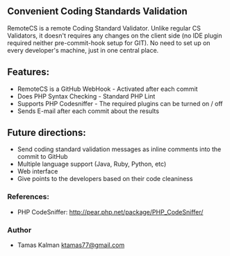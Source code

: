 ## Convenient Coding Standards Validation

RemoteCS is a remote Coding Standard Validator. Unlike regular CS Validators, it doesn't requires any changes on the client side (no IDE plugin required neither pre-commit-hook setup for GIT).
No need to set up on every developer's machine, just in one central place.

## Features:

* RemoteCS is a GitHub WebHook - Activated after each commit
* Does PHP Syntax Checking - Standard PHP Lint
* Supports PHP Codesniffer - The required plugins can be turned on / off
* Sends E-mail after each commit about the results

## Future directions:

* Send coding standard validation messages as inline comments into the commit to GitHub
* Multiple language support (Java, Ruby, Python, etc)
* Web interface
* Give points to the developers based on their code cleaniness

### References:
 
* PHP CodeSniffer: http://pear.php.net/package/PHP_CodeSniffer/

### Author

* Tamas Kalman <ktamas77@gmail.com>
